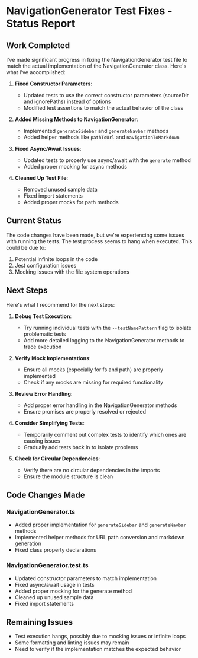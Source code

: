 # NavigationGenerator Test Fixes - Status Report

## Work Completed

I've made significant progress in fixing the NavigationGenerator test file to match the actual implementation of the NavigationGenerator class. Here's what I've accomplished:

1. **Fixed Constructor Parameters**:
   - Updated tests to use the correct constructor parameters (sourceDir and ignorePaths) instead of options
   - Modified test assertions to match the actual behavior of the class

2. **Added Missing Methods to NavigationGenerator**:
   - Implemented `generateSidebar` and `generateNavbar` methods
   - Added helper methods like `pathToUrl` and `navigationToMarkdown`

3. **Fixed Async/Await Issues**:
   - Updated tests to properly use async/await with the `generate` method
   - Added proper mocking for async methods

4. **Cleaned Up Test File**:
   - Removed unused sample data
   - Fixed import statements
   - Added proper mocks for path methods

## Current Status

The code changes have been made, but we're experiencing some issues with running the tests. The test process seems to hang when executed. This could be due to:

1. Potential infinite loops in the code
2. Jest configuration issues
3. Mocking issues with the file system operations

## Next Steps

Here's what I recommend for the next steps:

1. **Debug Test Execution**:
   - Try running individual tests with the `--testNamePattern` flag to isolate problematic tests
   - Add more detailed logging to the NavigationGenerator methods to trace execution

2. **Verify Mock Implementations**:
   - Ensure all mocks (especially for fs and path) are properly implemented
   - Check if any mocks are missing for required functionality

3. **Review Error Handling**:
   - Add proper error handling in the NavigationGenerator methods
   - Ensure promises are properly resolved or rejected

4. **Consider Simplifying Tests**:
   - Temporarily comment out complex tests to identify which ones are causing issues
   - Gradually add tests back in to isolate problems

5. **Check for Circular Dependencies**:
   - Verify there are no circular dependencies in the imports
   - Ensure the module structure is clean

## Code Changes Made

### NavigationGenerator.ts
- Added proper implementation for `generateSidebar` and `generateNavbar` methods
- Implemented helper methods for URL path conversion and markdown generation
- Fixed class property declarations

### NavigationGenerator.test.ts
- Updated constructor parameters to match implementation
- Fixed async/await usage in tests
- Added proper mocking for the generate method
- Cleaned up unused sample data
- Fixed import statements

## Remaining Issues
- Test execution hangs, possibly due to mocking issues or infinite loops
- Some formatting and linting issues may remain
- Need to verify if the implementation matches the expected behavior
